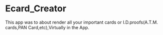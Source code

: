 # Ecard_Creator
This app was to about render  all your important cards or I.D.proofs(A.T.M. cards,PAN Card,etc),Virtually in the App.
